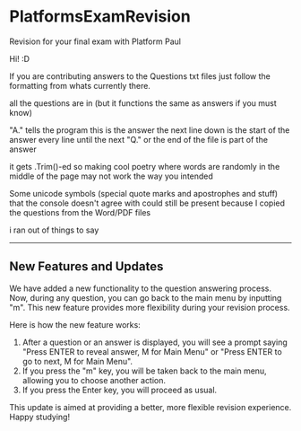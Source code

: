# PlatformsExamRevision
Revision for your final exam with Platform Paul

Hi!  :D

If you are contributing answers to the Questions txt files just follow the formatting from whats currently there.

all the questions are in (but it functions the same as answers if you must know)

"A." tells the program this is the answer
the next line down is the start of the answer
every line until the next "Q." or the end of the file is part of the answer

it gets .Trim()-ed so making cool poetry where words are randomly in the middle
of the page may not work the way you intended


Some unicode symbols (special quote marks and apostrophes and stuff) that the console doesn't agree with could still be present
because I copied the questions from the Word/PDF files


i ran out of things to say

---

## New Features and Updates

We have added a new functionality to the question answering process. Now, during any question, you can go back to the main menu by inputting "m". This new feature provides more flexibility during your revision process. 

Here is how the new feature works:

1. After a question or an answer is displayed, you will see a prompt saying "Press ENTER to reveal answer, M for Main Menu" or "Press ENTER to go to next, M for Main Menu".
2. If you press the "m" key, you will be taken back to the main menu, allowing you to choose another action.
3. If you press the Enter key, you will proceed as usual.

This update is aimed at providing a better, more flexible revision experience. Happy studying!

